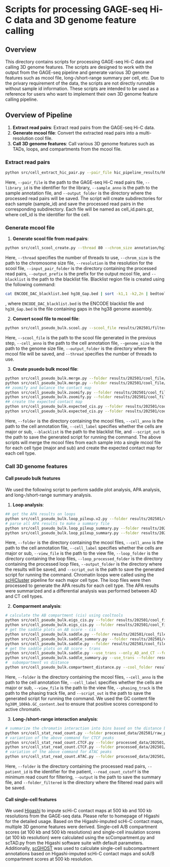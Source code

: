 
# Scripts for processing GAGE-seq Hi-C data and 3D genome feature calling

## Overview
This directory contains scripts for processing GAGE-seq Hi-C data and calling 3D genome features. The scripts are designed to work with the output from the GAGE-seq pipeline and generate various 3D genome features such as mcool file, long-/short-range summary per cell, etc.
Due to the privary requirement of the data, the scripts are not directly runnable without sample id information. These scripts are intended to be used as a reference for users who want to implement their own 3D genome feature calling pipeline.

## Overview of Pipeline
1. **Extract read pairs**: Extract read pairs from the GAGE-seq Hi-C data.
2. **Generate mcool file**: Convert the extracted read pairs into a multi-resolution cool file.
3. **Call 3D genome features**: Call various 3D genome features such as TADs, loops, and compartments from the mcool file.

### Extract read pairs
```bash
python src/cell_extract_hic_pair.py --pair_file hic_pipeline_results/hPFC-scHiC_merge_lib-43/complete/hPFC-scHiC_merge_lib-43_nodup_wo1k.pairs.gz --library_id hPFC-lib-43 --sample_anno annotation/sample_info.v2.tsv --output_folder processed_data/202501/raw_pair
```
Here, `--pair_file` is the path to the GAGE-seq Hi-C read pairs file, `--library_id` is the identifier for the library, `--sample_anno` is the path to the sample annotation file, and `--output_folder` is the directory where the processed read pairs will be saved. The script will create subdirectories for each sample (sample_id) and save the processed read pairs in the corresponding subdirectory. Each file will be named as cell_id.pairs.gz, where cell_id is the identifier for the cell.

### Generate mcool file
1. **Generate scool file from read pairs**:
```bash
python src/cell_scool_create.py --thread 80 --chrom_size annotation/hg38.chrom.sizes --resolution 10000 --input_pair_folder processed_data/202501/filtered_pair/${sample_id} --output_prefix processed_data/202501/filtered_pair_scool/${sample_id} --blacklist annotation/hg38_blacklist.bed
```

Here, `--thread` specifies the number of threads to use, `--chrom_size` is the path to the chromosome size file, `--resolution` is the resolution for the scool file, `--input_pair_folder` is the directory containing the processed read pairs, `--output_prefix` is the prefix for the output mcool file, and `--blacklist` is the path to the blacklist file. Blacklist region file is created using the following command:

```bash
cat ENCODE_DAC_blacklist.bed hg38_Gap.bed | sort -k1,1 -k2,2n | bedtools merge | grep -v 'chrUn\|alt\|random\|fix' > hg38_blacklist.bed
```
, where `ENCODE_DAC_blacklist.bed` is the ENCODE blacklist file and `hg38_Gap.bed` is the file containing gaps in the hg38 genome assembly.

2. **Convert scool file to mcool file**:
```bash
python src/cell_pseudo_bulk.scool.py --scool_file results/202501/filtered_pair_scool/${sample_id}.scool --cell_anno results/202501/cell_meta_table.tsv --genome_size annotation/hg38M.chrom.sizes --output_folder results/202501/cool_file/ --thread 12
```
Here, `--scool_file` is the path to the scool file generated in the previous step, `--cell_anno` is the path to the cell annotation file, `--genome_size` is the path to the genome size file, `--output_folder` is the directory where the mcool file will be saved, and `--thread` specifies the number of threads to use.

3. **Create psuedo bulk mcool file**:
```bash
python src/cell_pseudo_bulk.merge.py --folder results/202501/cool_file/major --cell_anno results/202501/cell_meta_table.tsv --cell_label major --thread 12
python src/cell_pseudo_bulk.merge.py --folder results/202501/cool_file/sub --cell_anno results/202501/cell_meta_table.tsv --cell_label sub --thread 12
## zoomify and balance the contact map
python src/cell_pseudo_bulk.zoomify.py --folder results/202501/cool_file/major --cell_anno results/202501/cell_meta_table.tsv --cell_label major --blacklist annotation/hg38_blacklist.bed --thread 12 --script_out log/pseudo_bulk_major_zoomify.202501.sh
python src/cell_pseudo_bulk.zoomify.py --folder results/202501/cool_file/sub --cell_anno results/202501/cell_meta_table.tsv --cell_label sub --blacklist annotation/hg38_blacklist.bed --thread 12 --script_out log/pseudo_bulk_sub_zoomify.202501.sh
## create the expected contact map
python src/cell_pseudo_bulk.expected_cis.py --folder results/202501/cool_file/major --cell_anno results/202501/cell_meta_table.tsv --cell_label major --view_file results/202501/cool_file/view_hg38_10kb.tsv --thread 12 --script_out log/pseudo_bulk_major_expected_cis.202501.sh
python src/cell_pseudo_bulk.expected_cis.py --folder results/202501/cool_file/sub --cell_anno results/202501/cell_meta_table.tsv --cell_label sub --view_file results/202501/cool_file/view_hg38_10kb.tsv --thread 12 --script_out log/pseudo_bulk_sub_expected_cis.202501.sh
```

Here, `--folder` is the directory containing the mcool files, `--cell_anno` is the path to the cell annotation file, `--cell_label` specifies whether the cells are major or sub, `--blacklist` is the path to the blacklist file, and `--script_out` is the path to save the generated script for running the command.
The above scripts will merge the mcool files from each sample into a single mcool file for each cell type (major and sub) and create the expected contact map for each cell type.

### Call 3D genome features

#### Call pseudo bulk features
We used the following script to perform saddle plot analysis, APA analysis, and long-/short-range summary analysis.

1. **Loop analysis**:
```bash
## get the APA results on loops
python src/cell_pseudo_bulk.loop_pileup.v2.py --folder results/202501/cool_file/major --cell_anno results/202501/cell_meta_table.tsv --cell_label major --view_file results/202501/cool_file/view_hg38_10kb.tsv --thread 12 --loop_folder shared_results/result_GAGE-seq/pipeline_3D_feature/202501/loop --loop_processed_folder shared_results/result_GAGE-seq/pipeline_3D_feature/202501/loop_processed --output_folder results/202501/loop_pileup/major --script_out log/pseudo_bulk_major_loop_pileup.202504.sh
# parse all APA results to make a summary file
python src/cell_pseudo_bulk.loop_pileup_summary.py --folder results/202501/loop_pileup/major/AD --output results/202501/loop_pileup/major/AD_summary.tsv
python src/cell_pseudo_bulk.loop_pileup_summary.py --folder results/202501/loop_pileup/major/CT --output results/202501/loop_pileup/major/CT_summary.tsv
```
Here, `--folder` is the directory containing the mcool files, `--cell_anno` is the path to the cell annotation file, `--cell_label` specifies whether the cells are major or sub, `--view_file` is the path to the view file, `--loop_folder` is the directory containing the loop files, `--loop_processed_folder` is the directory containing the processed loop files, `--output_folder` is the directory where the results will be saved, and `--script_out` is the path to save the generated script for running the command.
Chromatin loops were called using the [scHiCluster](https://github.com/zhoujt1994/scHiCluster) pipeline for each major cell type. The loop files were then processed to generate the APA results for each cell type. The APA results were summarized and a differential analysis was performed between AD and CT cell types.

2. **Comparment analysis**:
```bash
# calculate the AB compartment (cis) using cooltools
python src/cell_pseudo_bulk.eigs_cis.py --folder results/202501/cool_file/major --cell_anno results/202501/cell_meta_table.tsv --cell_label major --view_file results/202501/cool_file/view_hg38_10kb.tsv --thread 12 --phasing_track annotation/hg38M_100kb.GC_content.bed --script_out log/pseudo_bulk_major_eigs_cis.202501.sh 
python src/cell_pseudo_bulk.eigs_cis.py --folder results/202501/cool_file/sub --cell_anno results/202501/cell_meta_table.tsv --cell_label sub --view_file results/202501/cool_file/view_hg38_10kb.tsv --thread 12 --phasing_track annotation/hg38M_100kb.GC_content.bed --script_out log/pseudo_bulk_sub_eigs_cis.202501.sh 
# get the saddle plots on AB score - cis
python src/cell_pseudo_bulk.saddle.py --folder results/202501/cool_file/major --cell_anno results/202501/cell_meta_table.tsv --cell_label major --view_file results/202501/cool_file/view_hg38_10kb.tsv --thread 12 --script_out log/pseudo_bulk_major_saddle.202501.sh 
python src/cell_pseudo_bulk.saddle_summary.py --folder results/202501/cool_file/major --cell_anno results/202501/cell_meta_table.tsv --cell_label major  --output results/202501/cool_file/major/saddle_summary.tsv  
python src/cell_pseudo_bulk.saddle.py --folder results/202501/cool_file/sub --cell_anno results/202501/cell_meta_table.tsv --cell_label sub --view_file results/202501/cool_file/view_hg38_10kb.tsv --thread 12 --script_out log/pseudo_bulk_sub_saddle.202501.sh 
# get the saddle plots on AB score - trans
python src/cell_pseudo_bulk.saddle.py --use_trans --only_AD_and_CT --folder results/202501/cool_file/major --cell_anno results/202501/cell_meta_table.tsv --cell_label major --view_file results/202501/cool_file/view_hg38_10kb.tsv --thread 12 --script_out log/pseudo_bulk_major_saddle.202505.sh 
python src/cell_pseudo_bulk.saddle_summary.py --use_trans --folder results/202501/cool_file/major --cell_anno results/202501/cell_meta_table.tsv --cell_label major --output results/202501/cool_file/major/saddle_summary.trans.tsv  
#  subompartment vs distance
python src/cell_pseudo_bulk.compartment_distance.py --cool_folder results/202501/cool_file/sub --cell_anno results/202501/cell_meta_table.tsv --read_pair_folder results/202501/raw_pair --output results/202501/cool_file/sub/compartment_distance_summary.tsv --thread 12
```
Here, `--folder` is the directory containing the mcool files, `--cell_anno` is the path to the cell annotation file, `--cell_label` specifies whether the cells are major or sub, `--view_file` is the path to the view file, `--phasing_track` is the path to the phasing track file, and `--script_out` is the path to save the generated script for running the command. 
We used the GC content file `hg38M_100kb.GC_content.bed` to ensure that positive scores correspond to active chromatin. 

3. **Long-/short-range interaction analysis**:
```bash
# summarize the chromatin interaction into bins based on the distance between the two ends of the read pairs
python src/cell_stat_read_count.py --folder processed_data/202501/raw_pair/${sample_id} --patient_id ${sample_id} --read_count_cutoff 30000 --output processed_data/202501/stats/summary_read_pair_${sample_id} --folder_filtered processed_data/202501/filtered_pair/${sample_id}
# variantion of the above command for CTCF peaks
python src/cell_stat_read_count.CTCF.py --folder processed_data/202501/filtered_pair/${sample_id} --patient_id ${sample_id}  --ctcf_peak annotation/CTCF_recalibrated.final.strict.bed --output processed_data/202501/stats/summary_read_pair_${sample_id}
python src/cell_stat_read_count.CTCF.py --folder processed_data/202501/filtered_pair/${sample_id} --patient_id ${sample_id}  --ctcf_peak annotation/CTCF_recalibrated.final.bed --output processed_data/202501/stats/summary_read_pair_${sample_id}.loose
# variation of the above command for ATAC peaks
python src/cell_stat_read_count.ATAC.py --folder processed_data/202501/filtered_pair/${patient_id} --patient_id ${patient_id}  --cell_white_list processed_data/202501/cell_meta_table.tsv --cell_white_list_format cell_anno --ATAC_folder xiong2023/peak_folder --ATAC_format xiong --output processed_data/202501/stats/summary_read_pair_${patient_id}
```
Here, `--folder` is the directory containing the processed read pairs, `--patient_id` is the identifier for the patient, `--read_count_cutoff` is the minimum read count for filtering, `--output` is the path to save the summary file, and `--folder_filtered` is the directory where the filtered read pairs will be saved.

#### Call single-cell features
We used [Higashi](https://github.com/ma-compbio/Higashi) to impute scHi-C contact maps at 500 kb and 100 kb resolutions from the GAGE-seq data. Please refer to homepage of Higashi for the detailed usage. Based on the Higashi-imputed scHi-C contact maps, multiple 3D genome features were derived. Single-cell A/B compartment scores (at 100 kb and 500 kb resolutions) and single-cell insulation scores (at 100 kb resolution) were calculated using the scCompartment.py and scTAD.py from the Higashi software suite with default parameters. Additionally, [scGHOST](https://github.com/ma-compbio/scGHOST)  was used to calculate single-cell subcompartment annotations based on Higashi-imputed scHi-C contact maps and scA/B compartment scores at 500 kb resolution. 
